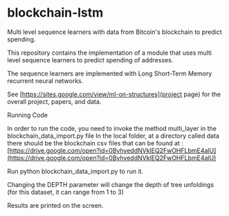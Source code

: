 # blockchain-lstm
Multi level sequence learners with data from Bitcoin's blockchain to predict spending.

This repository contains the implementation of a module that uses multi level sequence learners to predict spending of addresses.

The sequence learners are implemented with Long Short-Term Memory recurrent neural networks.

See [https://sites.google.com/view/ml-on-structures](project page) for the overall project, papers, and data.

Running Code

In order to run the code, you need to invoke the method multi_layer in the blockchain_data_import.py file
In the local folder, at a directory called data there should be the blockchain csv files that can be found
at : [https://drive.google.com/open?id=0ByhyeddNVklEQ2FwOHFLbmE4alU](https://drive.google.com/open?id=0ByhyeddNVklEQ2FwOHFLbmE4alU)

Run python blockchain_data_import.py to run it.

Changing the DEPTH parameter will change the depth of tree unfoldings (for this dataset, it can range from 1 to 3)

Results are printed on the screen.
